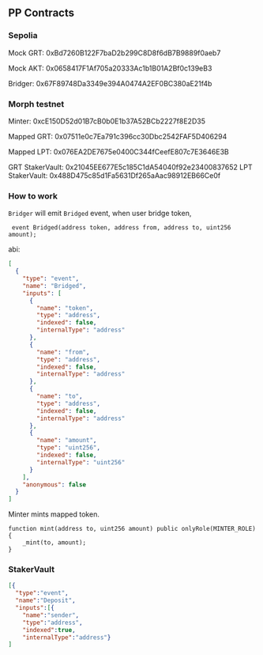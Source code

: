 ## PP Contracts

### Sepolia

Mock GRT: 0xBd7260B122F7baD2b299C8D8f6dB7B9889f0aeb7

Mock AKT: 0x0658417F1Af705a20333Ac1b1B01A2Bf0c139eB3

Bridger: 0x67F89748Da3349e394A0474A2EF0BC380aE21f4b

### Morph testnet

Minter: 0xcE150D52d01B7cB0b0E1b37A52BCb2227f8E2D35

Mapped GRT: 0x07511e0c7Ea791c396cc30Dbc2542FAF5D406294

Mapped LPT: 0x076EA2DE7675e0400C344fCeefE807c7E3646E3B

GRT StakerVault: 0x21045EE677E5c185C1dA54040f92e23400837652
LPT StakerVault: 0x488D475c85d1Fa5631Df265aAac98912EB66Ce0f

### How to work

`Bridger` will emit `Bridged` event, when user bridge token,

```solidity
 event Bridged(address token, address from, address to, uint256 amount);
```

abi:

```json
[
  {
    "type": "event",
    "name": "Bridged",
    "inputs": [
      {
        "name": "token",
        "type": "address",
        "indexed": false,
        "internalType": "address"
      },
      {
        "name": "from",
        "type": "address",
        "indexed": false,
        "internalType": "address"
      },
      {
        "name": "to",
        "type": "address",
        "indexed": false,
        "internalType": "address"
      },
      {
        "name": "amount",
        "type": "uint256",
        "indexed": false,
        "internalType": "uint256"
      }
    ],
    "anonymous": false
  }
]
```

Minter mints mapped token.

```solidity
function mint(address to, uint256 amount) public onlyRole(MINTER_ROLE) {
    _mint(to, amount);
}
```

### StakerVault

```json
[{
  "type":"event",
  "name":"Deposit",
  "inputs":[{
    "name":"sender",
    "type":"address",
    "indexed":true,
    "internalType":"address"}
]
```
